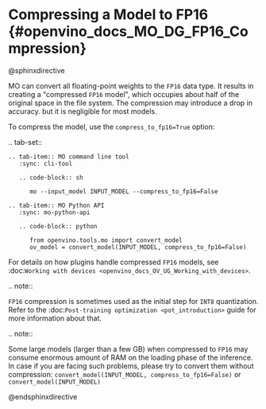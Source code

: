 # Compressing a Model to FP16 {#openvino_docs_MO_DG_FP16_Compression}

@sphinxdirective

MO can convert all floating-point weights to the ``FP16`` data type. 
It results in creating a "compressed ``FP16`` model", which occupies about half of 
the original space in the file system. The compression may introduce a drop in accuracy.
but it is negligible for most models.

To compress the model, use the ``compress_to_fp16=True`` option:

.. tab-set::

    .. tab-item:: MO command line tool
       :sync: cli-tool

       .. code-block:: sh

          mo --input_model INPUT_MODEL --compress_to_fp16=False

    .. tab-item:: MO Python API
       :sync: mo-python-api

       .. code-block:: python

          from openvino.tools.mo import convert_model
          ov_model = convert_model(INPUT_MODEL, compress_to_fp16=False)


For details on how plugins handle compressed ``FP16`` models, see 
:doc:`Working with devices <openvino_docs_OV_UG_Working_with_devices>`.

.. note::

   ``FP16`` compression is sometimes used as the initial step for ``INT8`` quantization. 
   Refer to the :doc:`Post-training optimization <pot_introduction>` guide for more 
   information about that.


.. note::

   Some large models (larger than a few GB) when compressed to ``FP16`` may consume enormous amount of RAM on the loading
   phase of the inference. In case if you are facing such problems, please try to convert them without compression: 
   ``convert_model(INPUT_MODEL, compress_to_fp16=False)`` or ``convert_model(INPUT_MODEL)``


@endsphinxdirective
